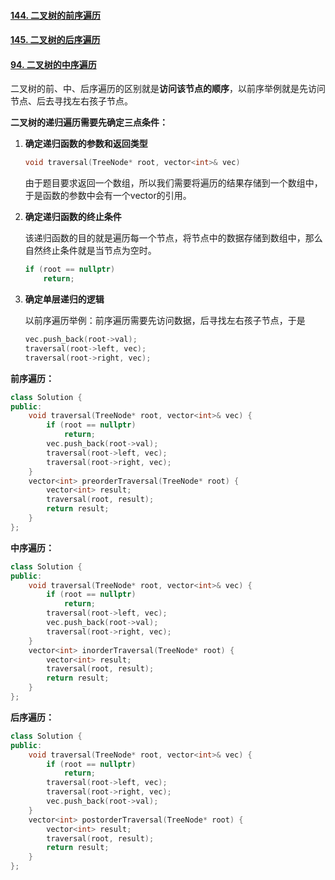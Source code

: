 #### [144. 二叉树的前序遍历](https://leetcode.cn/problems/binary-tree-preorder-traversal/)

#### [145. 二叉树的后序遍历](https://leetcode.cn/problems/binary-tree-postorder-traversal/)

#### [94. 二叉树的中序遍历](https://leetcode.cn/problems/binary-tree-inorder-traversal/)

二叉树的前、中、后序遍历的区别就是**访问该节点的顺序**，以前序举例就是先访问节点、后去寻找左右孩子节点。

**二叉树的递归遍历需要先确定三点条件：**

1. **确定递归函数的参数和返回类型**

   ```cpp
   void traversal(TreeNode* root, vector<int>& vec)
   ```

   由于题目要求返回一个数组，所以我们需要将遍历的结果存储到一个数组中，于是函数的参数中会有一个vector的引用。

2. **确定递归函数的终止条件**

   该递归函数的目的就是遍历每一个节点，将节点中的数据存储到数组中，那么自然终止条件就是当节点为空时。

   ```cpp
   if (root == nullptr)
       return;
   ```

3. **确定单层递归的逻辑**

   以前序遍历举例：前序遍历需要先访问数据，后寻找左右孩子节点，于是

   ```cpp
   vec.push_back(root->val);
   traversal(root->left, vec);
   traversal(root->right, vec);
   ```

**前序遍历：**

```cpp
class Solution {
public:
    void traversal(TreeNode* root, vector<int>& vec) {
        if (root == nullptr)
            return;
        vec.push_back(root->val);
        traversal(root->left, vec);
        traversal(root->right, vec);
    }
    vector<int> preorderTraversal(TreeNode* root) {
        vector<int> result;
        traversal(root, result);
        return result;
    }
};
```

**中序遍历：**

```cpp
class Solution {
public:
    void traversal(TreeNode* root, vector<int>& vec) {
        if (root == nullptr) 
            return;
        traversal(root->left, vec);
        vec.push_back(root->val);
        traversal(root->right, vec);
    }
    vector<int> inorderTraversal(TreeNode* root) {
        vector<int> result;
        traversal(root, result);
        return result;
    }
};
```

**后序遍历：**

```cpp
class Solution {
public:
    void traversal(TreeNode* root, vector<int>& vec) {
        if (root == nullptr)
            return;
        traversal(root->left, vec);
        traversal(root->right, vec);
        vec.push_back(root->val);
    }
    vector<int> postorderTraversal(TreeNode* root) {
        vector<int> result;
        traversal(root, result);
        return result;
    }
};
```

